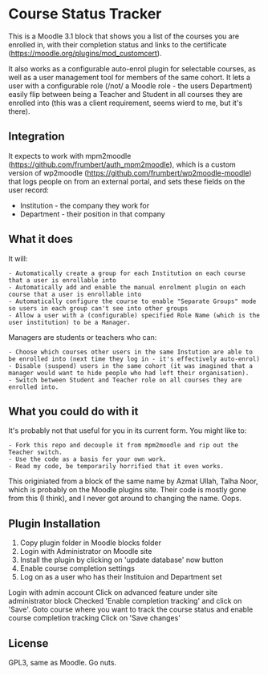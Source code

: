 # Course Status Tracker

This is a Moodle 3.1 block that shows you a list of the courses you are enrolled in, with their completion status and links to the certificate (https://moodle.org/plugins/mod_customcert).

It also works as a configurable auto-enrol plugin for selectable courses, as well as a user management tool for members of the same cohort. It lets a user with a configurable role (/not/ a Moodle role - the users Department) easily flip between being a Teacher and Student in all courses they are enrolled into (this was a client requirement, seems wierd to me, but it's there).

## Integration
It expects to work with mpm2moodle (https://github.com/frumbert/auth_mpm2moodle), which is a custom version of wp2moodle (https://github.com/frumbert/wp2moodle-moodle) that logs people on from an external portal, and sets these fields on the user record:

- Institution - the company they work for
- Department - their position in that company

## What it does

It will:

    - Automatically create a group for each Institution on each course that a user is enrollable into
    - Automatically add and enable the manual enrolment plugin on each course that a user is enrollable into
    - Automatically configure the course to enable "Separate Groups" mode so users in each group can't see into other groups
    - Allow a user with a (configurable) specified Role Name (which is the user institution) to be a Manager.

Managers are students or teachers who can:

    - Choose which courses other users in the same Instution are able to be enrolled into (next time they log in - it's effectively auto-enrol)
    - Disable (suspend) users in the same cohort (it was imagined that a manager would want to hide people who had left their organisation).
    - Switch between Student and Teacher role on all courses they are enrolled into.

## What you could do with it

It's probably not that useful for you in its current form. You might like to:

    - Fork this repo and decouple it from mpm2moodle and rip out the Teacher switch.
    - Use the code as a basis for your own work.
    - Read my code, be temporarily horrified that it even works.

This originiated from a block of the same name by Azmat Ullah, Talha Noor, which is probably on the Moodle plugins site. Their code is mostly gone from this (I think), and I never got around to changing the name. Oops.

## Plugin Installation

1. Copy plugin folder in Moodle blocks folder
2. Login with Administrator on Moodle site
3. Install the plugin by clicking on 'update database' now button
4. Enable course completion settings
5. Log on as a user who has their Instituion and Department set

Login with admin account
Click on advanced feature under site administrator block
Checked 'Enable completion tracking' and click on 'Save'.
Goto course where you want to track the course status and enable course completion tracking
Click on 'Save changes'

## License

GPL3, same as Moodle. Go nuts.